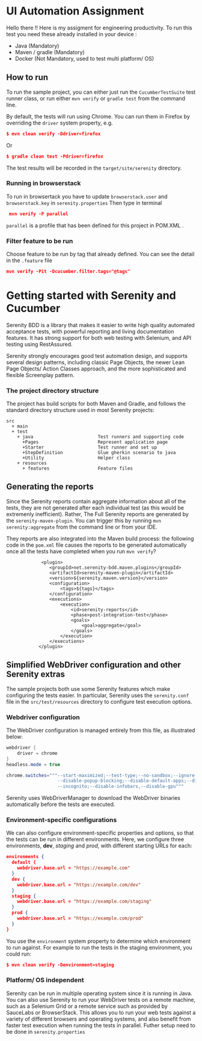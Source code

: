 # UI Automation Assignment
Hello there !! Here is my assigment for engineering productivity. To run this test you need these already installed in your device :
- Java (Mandatory)
- Maven / gradle (Mandatory)
- Docker (Not Mandatory, used to test multi platform/ OS)

## How to run 
To run the sample project, you can either just run the `CucumberTestSuite` test runner class, or run either `mvn verify` or `gradle test` from the command line.

By default, the tests will run using Chrome. You can run them in Firefox by overriding the `driver` system property, e.g.
```json
$ mvn clean verify -Ddriver=firefox
```
Or
```json
$ gradle clean test -Pdriver=firefox
```

The test results will be recorded in the `target/site/serenity` directory.

### Running in browserstack 
To run in browsertack you have to update `browserstack.user` and `browserstack.key` in `serenity.properties`
Then type in terminal 
```json
 mvn verify -P parallel
```
`parallel` is a profile that has been defined for this project in POM.XML .

### Filter feature to be run
Choose feature to be run by tag that already defined. You can see the detail in the `.feature` file
```json
mvn verify -Pit -Dcucumber.filter.tags="@tags"
```

# Getting started with Serenity and Cucumber

Serenity BDD is a library that makes it easier to write high quality automated acceptance tests, with powerful reporting and living documentation features. It has strong support for both web testing with Selenium, and API testing using RestAssured.

Serenity strongly encourages good test automation design, and supports several design patterns, including classic Page Objects, the newer Lean Page Objects/ Action Classes approach, and the more sophisticated and flexible Screenplay pattern.


### The project directory structure
The project has build scripts for both Maven and Gradle, and follows the standard directory structure used in most Serenity projects:
```Gherkin
src
  + main
  + test
    + java                        Test runners and supporting code
      +Pages                      Represent application page
      +Starter                    Test runner and set up
      +StepDefinition             Glue gherkin scenario to java 
      +Utility                    Helper class
    + resources
      + features                  Feature files
```

## Generating the reports
Since the Serenity reports contain aggregate information about all of the tests, they are not generated after each individual test (as this would be extremenly inefficient). Rather, The Full Serenity reports are generated by the `serenity-maven-plugin`. You can trigger this by running `mvn serenity:aggregate` from the command line or from your IDE.

They reports are also integrated into the Maven build process: the following code in the `pom.xml` file causes the reports to be generated automatically once all the tests have completed when you run `mvn verify`?

```
             <plugin>
                <groupId>net.serenity-bdd.maven.plugins</groupId>
                <artifactId>serenity-maven-plugin</artifactId>
                <version>${serenity.maven.version}</version>
                <configuration>
                    <tags>${tags}</tags>
                </configuration>
                <executions>
                    <execution>
                        <id>serenity-reports</id>
                        <phase>post-integration-test</phase>
                        <goals>
                            <goal>aggregate</goal>
                        </goals>
                    </execution>
                </executions>
            </plugin>
```

## Simplified WebDriver configuration and other Serenity extras
The sample projects both use some Serenity features which make configuring the tests easier. In particular, Serenity uses the `serenity.conf` file in the `src/test/resources` directory to configure test execution options.  
### Webdriver configuration
The WebDriver configuration is managed entirely from this file, as illustrated below:
```java
webdriver {
    driver = chrome
}
headless.mode = true

chrome.switches="""--start-maximized;--test-type;--no-sandbox;--ignore-certificate-errors;
                   --disable-popup-blocking;--disable-default-apps;--disable-extensions-file-access-check;
                   --incognito;--disable-infobars,--disable-gpu"""

```

Serenity uses WebDriverManager to download the WebDriver binaries automatically before the tests are executed.

### Environment-specific configurations
We can also configure environment-specific properties and options, so that the tests can be run in different environments. Here, we configure three environments, __dev__, _staging_ and _prod_, with different starting URLs for each:
```json
environments {
  default {
    webdriver.base.url = "https://example.com"
  }
  dev {
    webdriver.base.url = "https://example.com/dev"
  }
  staging {
    webdriver.base.url = "https://example.com/staging"
  }
  prod {
    webdriver.base.url = "https://example.com/prod"
  }
}
```

You use the `environment` system property to determine which environment to run against. For example to run the tests in the staging environment, you could run:
```json
$ mvn clean verify -Denvironment=staging
```

### Platform/ OS independent
Serenity can be run in multiple operating system since it is running in Java. You can also use Serenity to run your WebDriver tests on a remote machine, such as a Selenium Grid or a remote service such as provided by SauceLabs or BrowserStack. This allows you to run your web tests against a variety of different browsers and operating systems, and also benefit from faster test execution when running the tests in parallel.
Futher setup need to be done in `serenity.properties`
